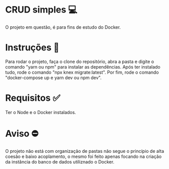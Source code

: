 # CRUD simples 💻
O projeto em questão, é para fins de estudo do Docker.

# Instruções 📌
Para rodar o projeto, faça o clone do repositório, abra a pasta e digite o comando "yarn ou npm" para instalar as dependências. Após ter instalado tudo, rode o comando "npx knex migrate:latest". Por fim, rode o comando "docker-compose up e yarn dev ou npm dev".

# Requisitos ✅
Ter o Node e o Docker instalados.

# Aviso ⛔
O projeto não está com organização de pastas não segue o princípio de alta coesão e baixo acoplamento, o mesmo foi feito apenas focando na criação da instância do banco de dados utiliznado o Docker.